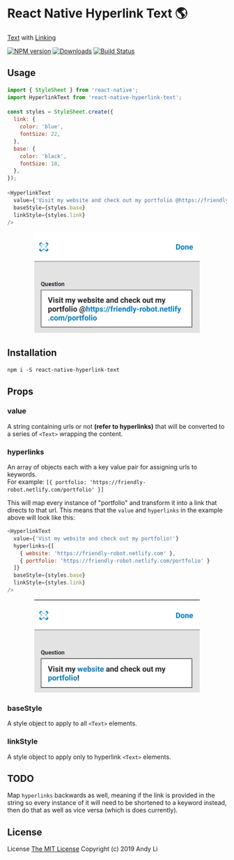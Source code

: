 # React Native Hyperlink Text :earth_americas:

[Text](https://facebook.github.io/react-native/docs/text) with [Linking](https://facebook.github.io/react-native/docs/linking)

[![NPM version][npm-image]][npm-url]
[![Downloads][downloads-image]][npm-url]
[![Build Status][travis-image]][travis-url]

## Usage
```javascript
import { StyleSheet } from 'react-native';
import HyperlinkText from 'react-native-hyperlink-text';

const styles = StyleSheet.create({
  link: {
    color: 'blue',
    fontSize: 22,
  },
  base: {
    color: 'black',
    fontSize: 18,
  },
});

<HyperlinkText
  value={'Visit my website and check out my portfolio @https://friendly-robot.netlify.com/portfolio'}
  baseStyle={styles.base}
  linkStyle={styles.link}
/>
```
<p align="center">
  <img src="https://raw.githubusercontent.com/friendly-robot/react-native-hyperlink-text/master/screenshot1.png" width="380" alt="React Native Hyperlink Text">
</p>

## Installation
`npm i -S react-native-hyperlink-text`

## Props

### value
A string containing urls or not **(refer to hyperlinks)** that will be converted to a series of `<Text>` wrapping the content.

### hyperlinks
An array of objects each with a key value pair for assigning urls to keywords. <br>
For example: `[{ portfolio: 'https://friendly-robot.netlify.com/portfolio' }]`

This will map every instance of "portfolio" and transform it into a link that directs to that url. This means that the `value` and `hyperlinks` in the example above will look like this:

```javascript
<HyperlinkText
  value={'Vist my website and check out my portfolio!'}
  hyperlinks={[
    { website: 'https://friendly-robot.netlify.com' },
    { portfolio: 'https://friendly-robot.netlify.com/portfolio' }
  ]}
  baseStyle={styles.base}
  linkStyle={styles.link}
/>
```
<p align="center">
  <img src="https://raw.githubusercontent.com/friendly-robot/react-native-hyperlink-text/master/screenshot2.png" width="380" alt="React Native Hyperlink Text">
</p>

### baseStyle
A style object to apply to all `<Text>` elements.

### linkStyle
A style object to apply only to hyperlink `<Text>` elements.

## TODO
Map `hyperlinks` backwards as well, meaning if the link is provided in the string so every instance of it will need to be shortened to a keyword instead, then do that as well as vice versa (which is does currently).

## License
License [The MIT License](http://opensource.org/licenses/MIT)
Copyright (c) 2019 Andy Li

[downloads-image]: https://img.shields.io/npm/dm/react-native-hyperlink-text.svg
[npm-url]: https://www.npmjs.com/package/react-native-hyperlink-text
[npm-image]: https://img.shields.io/npm/v/react-native-hyperlink-text.svg

[travis-url]: https://travis-ci.org/friendly-robot/react-native-hyperlink-text
[travis-image]: https://img.shields.io/travis/friendly-robot/react-native-hyperlink-text/master.svg
